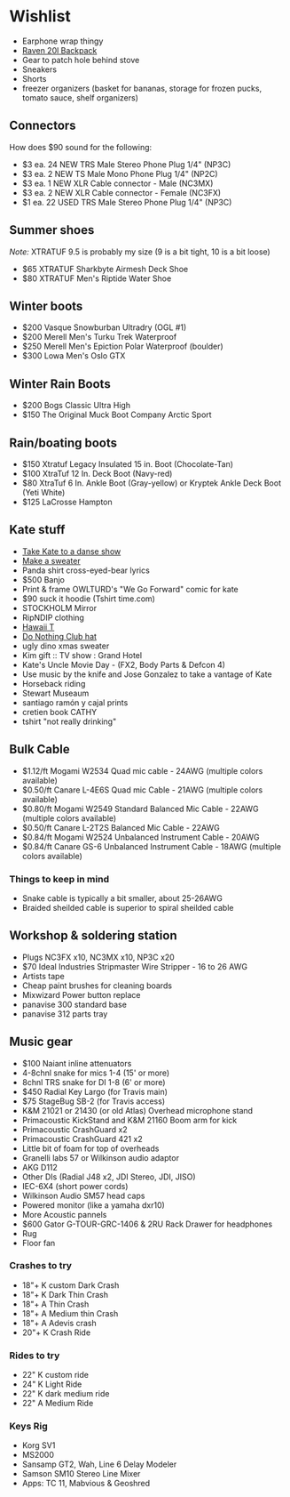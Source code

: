 # Wishlist

- Earphone wrap thingy
- [Raven 20l Backpack](https://www.fjallraven.com/raven-20l)
- Gear to patch hole behind stove
- Sneakers
- Shorts
- freezer organizers (basket for bananas, storage for frozen pucks, tomato sauce, shelf organizers)

## Connectors

How does $90 sound for the following:

- $3 ea. 24 NEW TRS Male Stereo Phone Plug 1/4" (NP3C)
- $3 ea. 2 NEW TS Male Mono Phone Plug 1/4" (NP2C)
- $3 ea. 1 NEW XLR Cable connector - Male (NC3MX)
- $3 ea. 2 NEW XLR Cable connector - Female (NC3FX)
- $1 ea. 22 USED TRS Male Stereo Phone Plug 1/4" (NP3C)

## Summer shoes

*Note:* XTRATUF 9.5 is probably my size (9 is a bit tight, 10 is a bit loose)

- $65 XTRATUF Sharkbyte Airmesh Deck Shoe
- $80 XTRATUF Men's Riptide Water Shoe

## Winter boots

- $200 Vasque Snowburban Ultradry (OGL #1)
- $200 Merell Men's Turku Trek Waterproof
- $250 Merell Men's Epiction Polar Waterproof (boulder)
- $300 Lowa Men's Oslo GTX

## Winter Rain Boots

- $200 Bogs Classic Ultra High
- $150 The Original Muck Boot Company Arctic Sport

## Rain/boating boots

- $150 Xtratuf Legacy Insulated 15 in. Boot (Chocolate-Tan)
- $100 XtraTuf 12 In. Deck Boot (Navy-red)
- $80 XtraTuf 6 In. Ankle Boot (Gray-yellow) or Kryptek Ankle Deck Boot (Yeti White)
- $125 LaCrosse Hampton

## Kate stuff

- [Take Kate to a danse show](https://www.quebecdanse.org/)
- [Make a sweater](https://www.entripy.com/)
- Panda shirt cross-eyed-bear lyrics
- $500 Banjo
- Print & frame OWLTURD's "We Go Forward" comic for kate
- $90 suck it hoodie (Tshirt time.com)
- STOCKHOLM Mirror
- RipNDIP clothing
- [Hawaii T](http://fresh-tops.com/hawaii-white-t-shirt/)
- [Do Nothing Club hat](http://fresh-tops.com/do-nothing-white-hat/)
- ugly dino xmas sweater
- Kim gift :: TV show : Grand Hotel
- Kate's Uncle Movie Day - (FX2, Body Parts & Defcon 4)
- Use music by the knife and Jose Gonzalez to take a vantage of Kate
- Horseback riding
- Stewart Museaum
- santiago ramón y cajal prints
- cretien book CATHY
- tshirt "not really drinking"

## Bulk Cable

- $1.12/ft Mogami W2534 Quad mic cable - 24AWG (multiple colors available)
- $0.50/ft Canare L-4E6S Quad mic Cable - 21AWG (multiple colors available)
- $0.80/ft Mogami W2549 Standard Balanced Mic Cable - 22AWG (multiple colors available)
- $0.50/ft Canare L-2T2S Balanced Mic Cable - 22AWG
- $0.84/ft Mogami W2524 Unbalanced Instrument Cable - 20AWG
- $0.84/ft Canare GS-6 Unbalanced Instrument Cable - 18AWG (multiple colors available)

### Things to keep in mind

- Snake cable is typically a bit smaller, about 25-26AWG
- Braided sheilded cable is superior to spiral sheilded cable

## Workshop & soldering station

- Plugs NC3FX x10, NC3MX x10, NP3C x20
- $70 Ideal Industries Stripmaster Wire Stripper - 16 to 26 AWG
- Artists tape
- Cheap paint brushes for cleaning boards
- Mixwizard Power button replace
- panavise 300 standard base
- panavise 312 parts tray

## Music gear

- $100 Naiant inline attenuators
- 4-8chnl snake for mics 1-4 (15' or more)
- 8chnl TRS snake for DI 1-8 (6' or more)
- $450 Radial Key Largo (for Travis main)
- $75 StageBug SB-2 (for Travis access)
- K&M 21021 or 21430 (or old Atlas) Overhead microphone stand
- Primacoustic KickStand and K&M 21160 Boom arm for kick
- Primacoustic CrashGuard x2
- Primacoustic CrashGuard 421 x2
- Little bit of foam for top of overheads
- Granelli labs 57 or Wilkinson audio adaptor
- AKG D112
- Other DIs (Radial J48 x2, JDI Stereo, JDI, JISO)
- IEC-6X4 (short power cords)
- Wilkinson Audio SM57 head caps
- Powered monitor (like a yamaha dxr10)
- More Acoustic pannels
- $600 Gator G-TOUR-GRC-1406 & 2RU Rack Drawer for headphones
- Rug
- Floor fan

### Crashes to try

- 18"+ K custom Dark Crash
- 18"+ K Dark Thin Crash
- 18"+ A Thin Crash
- 18"+ A Medium thin Crash
- 18"+ A Adevis crash
- 20"+ K Crash Ride

### Rides to try

- 22" K custom ride
- 24" K Light Ride
- 22" K dark medium ride
- 22" A Medium Ride

### Keys Rig

- Korg SV1
- MS2000
- Sansamp GT2, Wah, Line 6 Delay Modeler
- Samson SM10 Stereo Line Mixer
- Apps: TC 11, Mabvious & Geoshred
